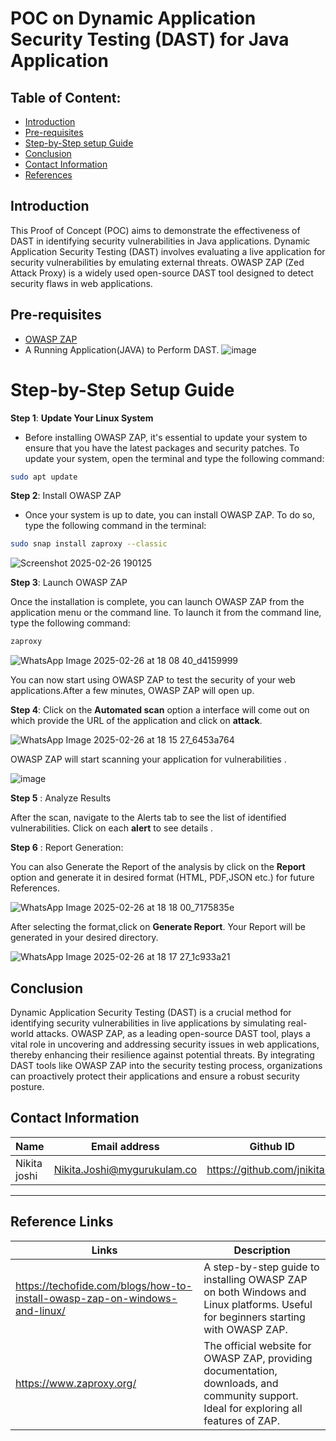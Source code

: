 #  POC on Dynamic Application Security Testing (DAST) for Java Application






## Table of Content: 
- [Introduction](#Introduction)
- [Pre-requisites](#Pre-requisites)
- [Step-by-Step setup Guide](#Step-by-step-Setup-Guide)
- [Conclusion](#Conclusion)
- [Contact Information](#Contact-Information)
- [References](#References)

## Introduction
This Proof of Concept (POC) aims to demonstrate the effectiveness of DAST in identifying security vulnerabilities in Java applications. 
Dynamic Application Security Testing (DAST) involves evaluating a live application for security vulnerabilities by emulating external threats. OWASP ZAP (Zed Attack Proxy) is a widely used open-source DAST tool designed to detect security flaws in web applications.

## Pre-requisites
- [OWASP ZAP](https://www.zaproxy.org/) 
- A Running Application(JAVA) to Perform DAST.
![image](https://github.com/user-attachments/assets/2a787b5e-b147-4ffc-9d63-8195abc3a94e)



# Step-by-Step Setup Guide

**Step 1**: **Update Your Linux System**

- Before installing OWASP ZAP, it's essential to update your system to ensure that you have the latest packages and security patches. To update your system, open the terminal and type the following command:
``` bash
sudo apt update
```
**Step 2**: Install OWASP ZAP

- Once your system is up to date, you can install OWASP ZAP. To do so, type the following command in the terminal:
``` bash
sudo snap install zaproxy --classic
````
![Screenshot 2025-02-26 190125](https://github.com/user-attachments/assets/7df0b26f-d93c-4423-a851-c998c607c050)

**Step 3**: Launch OWASP ZAP

Once the installation is complete, you can launch OWASP ZAP from the application menu or the command line. To launch it from the command line, type the following command:
``` bash
zaproxy
```
![WhatsApp Image 2025-02-26 at 18 08 40_d4159999](https://github.com/user-attachments/assets/a03f8ae4-682f-48d0-9e35-e5795c0141e6)


You can now start using OWASP ZAP to test the security of your web applications.After a few minutes, OWASP ZAP will open up.


**Step 4**: Click on the **Automated scan** option a interface will come out on which provide the URL of the application and click on **attack**. 


![WhatsApp Image 2025-02-26 at 18 15 27_6453a764](https://github.com/user-attachments/assets/db51b160-3e15-4e1e-86cc-6d61c3672536)

OWASP ZAP will start  scanning  your application for  vulnerabilities .

![image](https://github.com/user-attachments/assets/dc30ddca-d221-4ab5-a61b-6d572cbee5a4)

**Step 5** : Analyze Results

 After the scan, navigate to the Alerts tab to see the list of identified vulnerabilities. Click on each **alert** to see details .





 **Step 6** : Report Generation: 

You can also Generate the Report of the analysis by click on the **Report** option and generate it in desired format (HTML, PDF,JSON etc.) for future References. 

![WhatsApp Image 2025-02-26 at 18 18 00_7175835e](https://github.com/user-attachments/assets/c08cb221-e066-48d9-9fd7-1b90898dbe91)


After selecting the format,click on **Generate Report**. Your Report will be generated in your desired directory. 


![WhatsApp Image 2025-02-26 at 18 17 27_1c933a21](https://github.com/user-attachments/assets/8343d0e7-7ee8-4fae-91ff-6b3ec3a347b3)

## Conclusion

Dynamic Application Security Testing (DAST) is a crucial method for identifying security vulnerabilities in live applications by simulating real-world attacks. OWASP ZAP, as a leading open-source DAST tool, plays a vital role in uncovering and addressing security issues in web applications, thereby enhancing their resilience against potential threats. By integrating DAST tools like OWASP ZAP into the security testing process, organizations can proactively protect their applications and ensure a robust security posture.

## **Contact Information**


| **Name** | **Email address**            | **Github ID**
|----------|-------------------------------|-------------------|
| Nikita joshi    | Nikita.Joshi@mygurukulam.co    | https://github.com/jnikita19  |

---

## Reference Links

| Links | Description |
|-------|-------------|
|https://techofide.com/blogs/how-to-install-owasp-zap-on-windows-and-linux/ | A step-by-step guide to installing OWASP ZAP on both Windows and Linux platforms. Useful for beginners starting with OWASP ZAP. |
| https://www.zaproxy.org/ | The official website for OWASP ZAP, providing documentation, downloads, and community support. Ideal for exploring all features of ZAP. |
